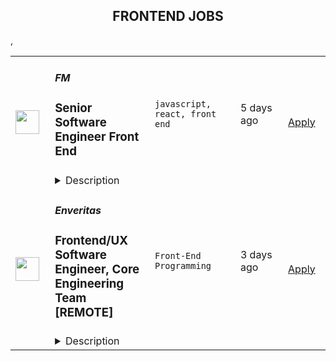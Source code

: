 <div align="center"><h2>FRONTEND JOBS</h2></div><table><tr>
                <td width="100" height="100" rowspan="2">
                    <img src="https://remoteOK.com/assets/img/jobs/d9441ba413a50ee7ea336bfa544edfaa1659987499.jpg" width="38px" height="auto">
                </td>
                <td width="300">
                    <h5>FM</h5>
                    <h3>
					Senior Software Engineer Front End				</h3>
                </td>
                <td width="300">
                    <code>javascript, react, front end</code>
                </td>
                <td width="200">
                <text>5 days ago</text>
                </td>
                <td width="100" rowspan="2">
                <a href="https://remoteOK.com/jobs/111999" align="right" target="_blank">Apply</a>
                </td>
            </tr>
            <tr>
                <td colspan="3">
                <details><summary>Description</summary>
                <p>Weâre hiring a Senior/Staff Front End Engineer to work on our web applications. These web applications are the way that thousands of creative people around the world find great music and inspiring clips for use in their projects and campaigns.</p><p><br /></p><p>As part of the Engineering team, your time will be spent collaborating with other front end engineers, back end engineers, product managers and designers to create the best experience for our customers. The ideal candidate loves tinkering with cutting edge technology and has at least 5 years experience building large scale React applications.</p><p><br /></p><p>The engineering team has a remote-first culture. As such, you will be comfortable working remotely, possess excellent verbal and written communication skills and be able to manage your own time. We have a relaxed working environment, great team culture and push for a standard of excellence in everything we do.</p><p><br /></p><p>There are a lot of challenging and interesting technical problems to solve that directly impact our clients and colleagues. Here are some example projects that we have worked on recently:</p><p><br /></p><ul><li>Build a custom audio player that includes the ability to track progress, expands to show additional details and allows users to easily explore our artist catalogue.</li><li>Enhance the purchase flow with additional payment options, subscriptions, and a seamless checkout.</li><li>Help maintain a beautiful custom React component library, including reusable components with tailored functionality and consistent design attributes.</li><li>Work on a multi-month greenfield project in Next.js.</li><li>Implement a robust CI/CD pipeline.</li></ul><p><br /></p><p>Weâre after individuals that are curious about the possibility of technology, are eager to learn, and are diligent and kind. Our teams work well because we place trust in them to succeed. We believe in collaboration and that great ideas can come from anybody.</p><p><br /></p><p>We welcome and encourage candidates from diverse backgrounds.</p><p><br /></p><p><br /></p><p><strong><u>About Us</u></strong></p><p><br /></p><p>FM is the parent company of Musicbed and Filmsupply, two premium content licensing brands in the filmmaking industry. We represent an elite roster of musicians and filmmakers and place their work in movies, shows, ads, short films, and more.</p><p><br /></p><p>Headquartered in Fort Worth, Texas, we work with entertainment powerhouses like Sony Pictures, 20th Century Fox, Lionsgate, Netflix, MTV, and ESPN; as well as the worldâs top brands like Nike, Apple, Google, Lamborghini, and Spotify.</p><p><br /></p><p><br /></p><p><strong><u>Core Duties</u></strong></p><p><br /></p><ul><li><strong>Lead the front end development of product features:</strong>Â As well as coding out complex features, you will contribute to the technical design process. You will collaborate with your teammates (including other senior engineers) to refine the product roadmap and vision, and guide your team in building out new features.</li><li><strong>Define technical direction:Â </strong>You will help maintain the standard of engineering excellence at FM and shape the technical vision for our front end engineering stack (React, Next.js, React Native). You will influence best practices and introduce new technologies when appropriate.</li><li><strong>Mentor other engineers:</strong>Â Work with more junior engineers to help them grow and develop their skills.</li></ul><p><br /></p><p><strong><u>A Great Candidate Will Have</u></strong></p><p><br /></p><ul><li>At least 5 years experience developing front end applications with React (and preferably Next.js).</li><li>A love of Typescript and unit-tested React components.</li><li>Highly skilled in HTML and CSS (including responsive design and cross-browser compatibility).</li><li>Proven technical leadership skills, including the ability to architect complex front-end web applications.</li><li>Excellent communication skills (written and verbal).</li><li>Experience in any of the following is a bonus: Webpack, Unstated, Cypress, React Native.</li></ul>
                </details>
                </td>
            </tr>,<tr>
                <td width="100" height="100" rowspan="2">
                    <img src="https://wwr-pro.s3.amazonaws.com/logos/0081/5795/logo.gif" width="38px" height="auto">
                </td>
                <td width="300">
                    <h5>Enveritas</h5>
                    <h3> Frontend/UX Software Engineer, Core Engineering Team [REMOTE]</h3>
                </td>
                <td width="300">
                    <code>Front-End Programming</code>
                </td>
                <td width="200">
                <text>3 days ago</text>
                </td>
                <td width="100" rowspan="2">
                <a href="https://weworkremotely.com/remote-jobs/enveritas-frontend-ux-software-engineer-core-engineering-team-remote" align="right" target="_blank">Apply</a>
                </td>
            </tr>
            <tr>
                <td colspan="3">
                <details><summary>Description</summary>
                <img src="https://we-work-remotely.imgix.net/logos/0081/5795/logo.gif?ixlib=rails-4.0.0&w=50&h=50&dpr=2&fit=fill&auto=compress" />

<p>
  <strong>Headquarters:</strong> CT
    <br /><strong>URL:</strong> <a href="https://www.enveritas.org/">https://www.enveritas.org/</a>
</p>

<div>Do you want to work for a mission-driven non-profit, writing software that will contribute to helping millions of coffee farmers out of poverty? Enveritas is a 501(c)3 non-profit and Y Combinator-backed startup looking to hire for our Engineering Team. You can learn more about this role and our Core Engineering Team at <a href="https://www.enveritas.org/jobs/software-eng/">https://www.enveritas.org/jobs/software-eng/</a>
</div><div><br></div><div>We are looking for a software engineer with a focus on frontend engineering and UX experience to join our Core Engineering Team on a remote, full-time basis. Our Core Engineering Team is a four-person team (soon to be five!) and is part of our Engineering &amp; Data Group — a quirky, talented, and humble group of about sixteen with diverse backgrounds ranging from journalism to academia to international industry. While our current core engineering team is located in the United States, we’re open to candidates located almost anywhere.</div><div><br></div><div><strong>About Our Team</strong></div><div>The Core Engineering Team builds software to collect, analyze, and report data about coffee farmers’ conditions and practices. This large-scale data-collection effort requires many moving parts to work together, and we use technology to support that effort at every step of the process — from identifying coffee farms in satellite imagery, to coordinating survey edits across country teams, to detecting data anomalies in real-time that can be investigated while teams are still in the field. Our work supports our Operations Teams in authoring surveys and deploying surveyors, our Data Team in analyzing field data, and our Partnerships and Data Visualization Teams in creating clear insights for our clients.</div><div><br></div><div>While our tooling varies across internal products, our front-ends are chiefly developed using React and Apollo, and interface with Python/PostgreSQL back-ends over GraphQL APIs. We use git and Github for maintaining our code, CircleCI for CI/CD, and AWS for hosting our services and static resources, with containerization where appropriate for development and deployment.</div><div><br></div><div><strong>What You’ll Be Doing</strong></div><div>As a member of the core engineering team, you will contribute to major feature planning and development, both independently and in collaboration with your teammates.</div><div><br></div><div>
<strong>-- Implementing new features on our core platforms, Jebena and Sini.</strong> You’ll participate in long-term planning and product roadmaps, develop features from spec, and collaborate on writing specs for others to implement. A lion’s share of your time will be spent writing JavaScript to add features to our platforms.</div><div><br></div><div>
<strong>-- UX research, design, and testing. </strong>You will help us improve the way our users interact with these products to make them more efficient, accessible, and enjoyable!</div><div><br></div><div>
<strong>-- Maintenance and enhancements of existing code.</strong> Our team reserves Fridays for bug-fixing, resolving technical debt, and discovering/relieving pain points for our users.</div><div><br></div><div>
<strong>-- Implementing a new public website.</strong> We are partnered with an external team to design a website that reflects a new phase in Enveritas’s public visibility. You’ll have an active role in realizing those designs for the first few months of your tenure at Enveritas.</div><div><br></div><div><strong>Qualifications</strong></div><div>Research shows that people of different backgrounds read job postings differently. If you don’t think you meet all of the qualifications but do think you’d be a great match for us, please consider applying and sharing more in your cover letter. We’d love to talk with you to see what skills you can bring to our team. This said, we are most likely to be interested in your candidacy if you can demonstrate the majority of the qualifications listed below:</div><div><br></div><div>
<strong>-- </strong>A degree in computer science or equivalent training in the principles of software engineering.</div><div>
<strong>-- </strong>Multiple years of professional experience as a front-end engineer in a team environment, including both design work (wireframing/mockups) and development in JavaScript.</div><div>
<strong>-- </strong>Strong grasp of design patterns for building interfaces that are usable, performant, and accessible.</div><div>
<strong>-- </strong>Experience with at least one modern front-end framework. (React, Svelte, Vue, Angular, etc.)</div><div>
<strong>-- </strong>Experience with at least one methodology for writing and structuring CSS. (BEM, CMACSS, CSS Modules, etc.)</div><div>
<strong>-- </strong>Background developing applications against web APIs.</div><div>
<strong>-- </strong>Familiarity with modern HTML and CSS features.</div><div>
<strong>-- </strong>Excellent communication and analytical skills.</div><div>
<strong>-- </strong>Professional Working Proficiency in English.</div><div><br></div><div><strong>Who You Are</strong></div><div>Our team is fully distributed, so you should be comfortable with remote work. This role is a full-time individual contributor role. While you can be located anywhere, our core hours are 10am to 2pm Eastern Time (currently UTC -4) Monday through Friday, with team members choosing either an early start or later stop as suits them.</div><div><br></div><div>You should be inspired by our mission to improve the lives of smallholder coffee farmers, and have an interest in sustainability. You should have a deep empathy for users of our tools and understand the importance of supporting the work of other teams. Because operational and business needs can be ambiguous and change on a short time-scale, you should have a love for environments with uncertainty, and enjoy not only solving problems, but discovering and demystifying them.</div><div><br></div><div>We are a small team! You should be comfortable working both independently and as a thoughtful collaborator, sensitive to the legibility and maintainability of your code when in the hands of your teammates.</div><div><br></div><div><strong>What we can offer:</strong></div><div>Enveritas has teams around the world: we are about 65 people spread over almost two dozen countries, and of all backgrounds, faiths, and identities. To learn more about working at Enveritas, see <a href="https://www.enveritas.org/jobs/">https://www.enveritas.org/jobs/</a>
</div><div><br></div><div>For a US-Based hire, base salary for this position will be between $130,000 and $150,000 annually (paid semi-monthly). This is a full-time exempt position. Full benefits include 401k with matching contributions, Medical/Dental/Vision, and Flexible Spending Account (FSA), 4 weeks vacation in addition to 12 public holidays, and personal/sick time.</div><div><br></div><div>For a hire outside the US, our offer will be competitive; the specific benefits and compensation details will vary as required to account for your region’s laws and requirements. Salary for this position will be paid in relevant local currency.</div><div><br></div><div>For all staff, we are able to offer:</div><div>
<strong>-- </strong>Annual education budget for conferences, books, and other professional development opportunities.</div><div>
<strong>-- </strong>Annual all-company retreat (as Covid and other travel restrictions allow).</div><div>
<strong>-- </strong>Field visits to our Country Ops teams in coffee-growing countries such as Colombia, Costa Rica, Ethiopia, and Indonesia.</div><div><br></div><div><strong>Application Process</strong></div><div>We recognize that people come with a wealth of experience and talent beyond what we list as qualifications. Your life experiences help builds core competencies and knowledge that may be transferable to our openings. Therefore, we encourage people from all backgrounds to apply to our positions.</div><div><br></div><div>We will review applications on a rolling basis each week with the earliest start date of <strong>September 26th</strong>. We will start scheduling introductory interviews on August 30th. Please feel free to contact us at jobs@enveritas.org should you have any questions about the position. Questions about this opportunity or process will not reflect negatively on your application.</div><div><br></div><div><strong>Interview Process</strong></div><div>We want our interviews to be comfortable, transparent, and useful — it’s really important to us that our interviews help you show us your best skills, and also for you to be able to learn as much about us and our work as possible, so that you can tell if we’re a good fit for you!</div><div><br></div><div>After your introductory interview, we expect your interview process to take three to four weeks, and consist of four conversations that total about five hours of time. You should plan to also spend about four hours in total preparing for interviews. <a href="https://www.enveritas.org/jobs/software-eng/">See our team’s hiring page </a>for details about each of these interviews, including links to the actual interview prompts.</div><div><br></div><div>
<strong>-- </strong>Introductory Interview (30 minutes; audio-only Google Meet)</div><div>
<strong>-- </strong>Engineering Technical Interview I (60-90 minutes; Google Meet) </div><div>
<strong>-- </strong>Engineering Technical Interview II (60-90 minutes; Google Meet)</div><div>
<strong>-- </strong>Manager Interview (45 minutes; Google Meet)</div><div>
<strong>-- </strong>Reference Check</div><div><br></div><div>Our work is complex and nuanced, so the more diversity we have in the voices working on our problems, the larger of an impact our work can have for the world. Enveritas is an Equal Opportunity Employer ​encouraging an inclusive and diverse workforce. We embrace and celebrate the unique experiences, perspectives, and cultural backgrounds that each individual brings to the workplace. We are dedicated to hiring employees who reflect the communities we serve and strongly encourage qualified candidates from all backgrounds to apply.​</div><div><br></div>

<p><strong>To apply:</strong> <a href="https://weworkremotely.com/remote-jobs/enveritas-frontend-ux-software-engineer-core-engineering-team-remote">https://weworkremotely.com/remote-jobs/enveritas-frontend-ux-software-engineer-core-engineering-team-remote</a></p>

                </details>
                </td>
            </tr>,<tr>
                <td width="100" height="100" rowspan="2">
                    <img src="https://wwr-pro.s3.amazonaws.com/logos/0079/8627/logo.gif" width="38px" height="auto">
                </td>
                <td width="300">
                    <h5>Torc</h5>
                    <h3> Frontend Engineer</h3>
                </td>
                <td width="300">
                    <code>Front-End Programming</code>
                </td>
                <td width="200">
                <text>5 days ago</text>
                </td>
                <td width="100" rowspan="2">
                <a href="https://weworkremotely.com/remote-jobs/torc-frontend-engineer" align="right" target="_blank">Apply</a>
                </td>
            </tr>
            <tr>
                <td colspan="3">
                <details><summary>Description</summary>
                <img src="https://we-work-remotely.imgix.net/logos/0079/8627/logo.gif?ixlib=rails-4.0.0&w=50&h=50&dpr=2&fit=fill&auto=compress" />

<p>
  <strong>Headquarters:</strong> Boston
    <br /><strong>URL:</strong> <a href="https://www.opentorc.com/">https://www.opentorc.com/</a>
</p>

<div>Frontend engineers bring applications to life by building and implementing the best designs and user experiences. These engineers are highly skilled in coding the front end of an application and really know how to bring all the little features to life that delight end users. Skills for a frontend engineer range from covering languages and frameworks like HTML, CSS and Javascript. Frontend engineers are expected to be able to work with backend APIs and frontend frameworks. They enjoy bringing static designs to life by implementing well formatted and documented CSS, design systems and frontend components, and know the benefits and trade-offs to make decisions on when to use server side rendering.<br><br>
</div><div>
<strong><br>Responsibilities<br></strong><br>
</div><ul>
<li>Convert Figma, Zeplin, Adobe AI or other products to frontend code</li>
<li>Build out and utilize complex CSS</li>
<li>Troubleshoot and bug fixing frontend code</li>
<li>Build new features in the front end while interacting with both designers and developers</li>
<li>Participate in software development lifecycle and understand how the frontend code is structured</li>
<li>Understand trade offs and performance issues on the frontend including how to debug a slowly performing front end,</li>
<li>Exposure to SVGs (optional; nice to have)</li>
</ul><div>
<strong><br>Requirements<br></strong><br>
</div><ul>
<li>Advanced knowledge of one or more of the following frontend languages: HTML5, CSS, JavaScript, and JQuery</li>
<li>Advanced knowledge of one or more frontend frameworks, such as React, NEXTJS, Svelte, Angular, etc.</li>
<li>Able to work with designers and developers</li>
<li>Able to transform frontend mock ups to high quality frontend frameworks</li>
<li>Understanding of APIs, ideally REST and GraphQL, and how to interact with them</li>
<li>Advanced troubleshooting skills</li>
<li>Advanced debugging skills for the front end</li>
</ul>

<p><strong>To apply:</strong> <a href="https://weworkremotely.com/remote-jobs/torc-frontend-engineer">https://weworkremotely.com/remote-jobs/torc-frontend-engineer</a></p>

                </details>
                </td>
            </tr>,<tr>
                <td width="100" height="100" rowspan="2">
                    <img src="https://wwr-pro.s3.amazonaws.com/logos/0076/4921/logo.gif" width="38px" height="auto">
                </td>
                <td width="300">
                    <h5>Rainforest QA</h5>
                    <h3> Senior Engineer (Frontend)</h3>
                </td>
                <td width="300">
                    <code>Front-End Programming</code>
                </td>
                <td width="200">
                <text>32 days ago</text>
                </td>
                <td width="100" rowspan="2">
                <a href="https://weworkremotely.com/remote-jobs/rainforest-qa-senior-engineer-frontend" align="right" target="_blank">Apply</a>
                </td>
            </tr>
            <tr>
                <td colspan="3">
                <details><summary>Description</summary>
                <img src="https://we-work-remotely.imgix.net/logos/0076/4921/logo.gif?ixlib=rails-4.0.0&w=50&h=50&dpr=2&fit=fill&auto=compress" />

<p>
  <strong>Headquarters:</strong> Remote
    <br /><strong>URL:</strong> <a href="https://www.rainforestqa.com/">https://www.rainforestqa.com/</a>
</p>

<div><strong>About Rainforest</strong></div><div>Rainforest QA is a distributed company full of smart, capable people from around the world who enjoy working together to make our customers successful.</div><div><br></div><div>Our mission is to make product quality accessible for every software company. The Rainforest QA solution combines no-code test automation and crowdsourced testing in a single, one-of-a-kind QA platform, allowing anyone to get the exact insights they need to release with quality, quickly.  </div><div><br></div><div><strong>About the Team</strong></div><div>As a Senior Engineer at Rainforest QA you'll be part of an experienced and diverse team with members all over the world.</div><div><br></div><div>We were built as a distributed team from the beginning and we've committed to implementing tools and processes that allow for and support continuous and effective communication across the world.<br><br><strong>About the Role</strong>
</div><ul>
<li>Work on the Rainforest QA dashboard, our single page application where users manage their test suite, configure test runs, review results and set up their account</li>
<li>Work on our tester application, where our crowd of testers connect to our virtual machine infrastructure to conduct tests and submit their results</li>
<li>Work on internal tooling to improve the development experience of other engineers and ship faster and safer</li>
<li>Collaborate with product managers and our customer facing teams to analyze customer problems and design high impact features</li>
<li>Lead projects to implement those features</li>
<li>Help other team members to achieve their goals</li>
<li>Continuously learn about new technologies and ways to solve problems</li>
<li>Work with our customer facing teams to triage, troubleshoot, and fix bugs</li>
<li>Write unit and integration tests (using our own product!) to ship high quality software</li>
</ul><div><strong>About You</strong></div><ul>
<li>Extensive experience in Javascript and be extremely knowledgeable of the language and associated ecosystem</li>
<li>Extensive experience in React (or equivalent framework / libraries) and be extremely knowledgeable of the framework and associated ecosystem</li>
<li>Experience in writing and maintaining CSS for large projects</li>
<li>Enthusiasm with building web applications using modern tools like ES7, React, Redux, CSS Modules, Flow, and Webpack - amongst others</li>
<li>Practical experience of working on a Ruby on Rails codebase</li>
<li>Even though this position is mainly frontend focused, we expect you to have some grasp of the whole stack to be able to effectively communicate with engineers across the team, and can make backend or infrastructure changes when the situation calls for it</li>
<li>Professional experience in engineering SaaS products</li>
<li>Experience leading projects with teams</li>
<li>An ownership mindset: you should look not only at what you’re asked to do, but ask why you’re doing it and how it impacts on the rest of the product, our customers, and whether it makes sense. We expect you to be responsible for your work and to resolve any bugs you might ship</li>
<li>Excitement to learn</li>
<li>Excellent communication skills and able to give and receive constructive feedback</li>
<li>Happy to review code and have your code reviewed</li>
<li>Can work effectively remotely with remote team members (we are a fully distributed company)</li>
<li>Comfortable working in a large codebase with many stakeholders</li>
</ul><div><strong>How we’ll reward you</strong></div><ul>
<li>Competitive salary plus equity.</li>
<li>100% company-paid medical, dental, and vision insurance coverage for employees, 75% for dependents (U.S., only).</li>
<li>Unlimited paid time-off (PTO).</li>
<li>A weekly allowance for lunches and a monthly allowance for remote office supplies or personal development.</li>
<li>Semi-annual company off-sites in exciting destinations around the world.</li>
<li>12 weeks of paid maternity leave and 8 weeks of paid leave for supporting parents.</li>
<li>401k (U.S., only).</li>
</ul><div><strong><br>A Note on Diversity and Inclusion</strong></div><div>At Rainforest we believe that diverse teams improve our business. We are an equal opportunity employer and do not discriminate on the basis of race, religion, color, nationality, gender, sexual orientation, age, marital status, veteran status, or disability status.</div><div><br></div><div>Due to employment laws, we are unable to hire individuals internationally located in these following countries at this time: China, France, Iran, Egypt, Russia.</div>

<p><strong>To apply:</strong> <a href="https://weworkremotely.com/remote-jobs/rainforest-qa-senior-engineer-frontend">https://weworkremotely.com/remote-jobs/rainforest-qa-senior-engineer-frontend</a></p>

                </details>
                </td>
            </tr>,<tr>
                <td width="100" height="100" rowspan="2">
                    <img src="https://remotive.com/job/1347890/logo" width="38px" height="auto">
                </td>
                <td width="300">
                    <h5>FM (Film and Music)</h5>
                    <h3>Senior Software Engineer, Front End</h3>
                </td>
                <td width="300">
                    <code>ADS,CSS,html,music</code>
                </td>
                <td width="200">
                <text>5 days ago</text>
                </td>
                <td width="100" rowspan="2">
                <a href="https://remotive.com/remote-jobs/software-dev/senior-software-engineer-front-end-1347890" align="right" target="_blank">Apply</a>
                </td>
            </tr>
            <tr>
                <td colspan="3">
                <details><summary>Description</summary>
                <p style="box-sizing: inherit; padding: 0px; border-style: initial; vertical-align: baseline; --artdeco-reset-typography_getFontSize:1.4rem; --artdeco-reset-typography_getLineHeight:1.42857; line-height: var(--artdeco-reset-typography_getLineHeight);">We’re hiring a Senior/Staff Front End Engineer to work on our web applications. These web applications are the way that thousands of creative people around the world find great music and inspiring clips for use in their projects and campaigns.</p><br style="box-sizing: inherit;"><p style="box-sizing: inherit; padding: 0px; border-style: initial; vertical-align: baseline; --artdeco-reset-typography_getFontSize:1.4rem; --artdeco-reset-typography_getLineHeight:1.42857; line-height: var(--artdeco-reset-typography_getLineHeight);">As part of the Engineering team, your time will be spent collaborating with other front end engineers, back end engineers, product managers and designers to create the best experience for our customers. The ideal candidate loves tinkering with cutting edge technology and has at least 5 years experience building large scale React applications.</p><br style="box-sizing: inherit;"><p style="box-sizing: inherit; padding: 0px; border-style: initial; vertical-align: baseline; --artdeco-reset-typography_getFontSize:1.4rem; --artdeco-reset-typography_getLineHeight:1.42857; line-height: var(--artdeco-reset-typography_getLineHeight);">The engineering team has a remote-first culture. As such, you will be comfortable working remotely, possess excellent verbal and written communication skills and be able to manage your own time. We have a relaxed working environment, great team culture and push for a standard of excellence in everything we do.</p><br style="box-sizing: inherit;"><p style="box-sizing: inherit; padding: 0px; border-style: initial; vertical-align: baseline; --artdeco-reset-typography_getFontSize:1.4rem; --artdeco-reset-typography_getLineHeight:1.42857; line-height: var(--artdeco-reset-typography_getLineHeight);">There are a lot of challenging and interesting technical problems to solve that directly impact our clients and colleagues. Here are some example projects that we have worked on recently:</p><br style="box-sizing: inherit;"><ul style="box-sizing: inherit; margin-left: 16px; padding-left: 18px; border-style: initial; vertical-align: baseline; --artdeco-reset-typography_getFontSize:1.4rem; --artdeco-reset-typography_getLineHeight:1.42857; line-height: var(--artdeco-reset-typography_getLineHeight);"><li style="box-sizing: inherit; margin: 0px 0px 0px 16px; padding: 0px; border-style: initial; vertical-align: baseline; background-image: ; background-position-x: ; background-position-y: ; background-size: ; background-repeat-x: ; background-repeat-y: ; background-attachment: ; background-origin: ; background-clip: ; --artdeco-reset-typography_getFontSize:1.4rem; --artdeco-reset-typography_getLineHeight:1.42857; line-height: var(--artdeco-reset-typography_getLineHeight);">Build a custom audio player that includes the ability to track progress, expands to show additional details and allows users to easily explore our artist catalogue.</li><li style="box-sizing: inherit; margin: 0px 0px 0px 16px; padding: 0px; border-style: initial; vertical-align: baseline; background-image: ; background-position-x: ; background-position-y: ; background-size: ; background-repeat-x: ; background-repeat-y: ; background-attachment: ; background-origin: ; background-clip: ; --artdeco-reset-typography_getFontSize:1.4rem; --artdeco-reset-typography_getLineHeight:1.42857; line-height: var(--artdeco-reset-typography_getLineHeight);">Enhance the purchase flow with additional payment options, subscriptions, and a seamless checkout.</li><li style="box-sizing: inherit; margin: 0px 0px 0px 16px; padding: 0px; border-style: initial; vertical-align: baseline; background-image: ; background-position-x: ; background-position-y: ; background-size: ; background-repeat-x: ; background-repeat-y: ; background-attachment: ; background-origin: ; background-clip: ; --artdeco-reset-typography_getFontSize:1.4rem; --artdeco-reset-typography_getLineHeight:1.42857; line-height: var(--artdeco-reset-typography_getLineHeight);">Help maintain a beautiful custom React component library, including reusable components with tailored functionality and consistent design attributes.</li><li style="box-sizing: inherit; margin: 0px 0px 0px 16px; padding: 0px; border-style: initial; vertical-align: baseline; background-image: ; background-position-x: ; background-position-y: ; background-size: ; background-repeat-x: ; background-repeat-y: ; background-attachment: ; background-origin: ; background-clip: ; --artdeco-reset-typography_getFontSize:1.4rem; --artdeco-reset-typography_getLineHeight:1.42857; line-height: var(--artdeco-reset-typography_getLineHeight);">Work on a multi-month greenfield project in Next.js.</li><li style="box-sizing: inherit; margin: 0px 0px 0px 16px; padding: 0px; border-style: initial; vertical-align: baseline; background-image: ; background-position-x: ; background-position-y: ; background-size: ; background-repeat-x: ; background-repeat-y: ; background-attachment: ; background-origin: ; background-clip: ; --artdeco-reset-typography_getFontSize:1.4rem; --artdeco-reset-typography_getLineHeight:1.42857; line-height: var(--artdeco-reset-typography_getLineHeight);">Implement a robust CI/CD pipeline.</li></ul><br style="box-sizing: inherit;"><p style="box-sizing: inherit; padding: 0px; border-style: initial; vertical-align: baseline; --artdeco-reset-typography_getFontSize:1.4rem; --artdeco-reset-typography_getLineHeight:1.42857; line-height: var(--artdeco-reset-typography_getLineHeight);">We’re after individuals that are curious about the possibility of technology, are eager to learn, and are diligent and kind. Our teams work well because we place trust in them to succeed. We believe in collaboration and that great ideas can come from anybody.</p><br style="box-sizing: inherit;"><p style="box-sizing: inherit; padding: 0px; border-style: initial; vertical-align: baseline; --artdeco-reset-typography_getFontSize:1.4rem; --artdeco-reset-typography_getLineHeight:1.42857; line-height: var(--artdeco-reset-typography_getLineHeight);">We welcome and encourage candidates from diverse backgrounds.</p><br style="box-sizing: inherit;"><br style="box-sizing: inherit;"><p style="box-sizing: inherit; padding: 0px; border-style: initial; vertical-align: baseline; --artdeco-reset-typography_getFontSize:1.4rem; --artdeco-reset-typography_getLineHeight:1.42857; line-height: var(--artdeco-reset-typography_getLineHeight);"><span style="box-sizing: inherit; margin: 0px; padding: 0px; border-style: initial; vertical-align: baseline; background-image: ; background-position-x: ; background-position-y: ; background-size: ; background-repeat-x: ; background-repeat-y: ; background-attachment: ; background-origin: ; background-clip: ; outline: var(--artdeco-reset-base-outline-zero);"><span style="box-sizing: inherit; border-style: initial;"><strong>About Us</strong></span></span></p><br style="box-sizing: inherit;"><p style="box-sizing: inherit; padding: 0px; border-style: initial; vertical-align: baseline; --artdeco-reset-typography_getFontSize:1.4rem; --artdeco-reset-typography_getLineHeight:1.42857; line-height: var(--artdeco-reset-typography_getLineHeight);">FM is the parent company of Musicbed and Filmsupply, two premium content licensing brands in the filmmaking industry. We represent an elite roster of musicians and filmmakers and place their work in movies, shows, ads, short films, and more.</p><br style="box-sizing: inherit;"><p style="box-sizing: inherit; padding: 0px; border-style: initial; vertical-align: baseline; --artdeco-reset-typography_getFontSize:1.4rem; --artdeco-reset-typography_getLineHeight:1.42857; line-height: var(--artdeco-reset-typography_getLineHeight);">Headquartered in Fort Worth, Texas, we work with entertainment powerhouses like Sony Pictures, 20th Century Fox, Lionsgate, Netflix, MTV, and ESPN; as well as the world’s top brands like Nike, Apple, Google, Lamborghini, and Spotify.</p><br style="box-sizing: inherit;"><p><strong><br style="box-sizing: inherit;"></strong></p><p style="box-sizing: inherit; padding: 0px; border-style: initial; vertical-align: baseline; --artdeco-reset-typography_getFontSize:1.4rem; --artdeco-reset-typography_getLineHeight:1.42857; line-height: var(--artdeco-reset-typography_getLineHeight);"><span style="box-sizing: inherit; margin: 0px; padding: 0px; border-style: initial; vertical-align: baseline; background-image: ; background-position-x: ; background-position-y: ; background-size: ; background-repeat-x: ; background-repeat-y: ; background-attachment: ; background-origin: ; background-clip: ; outline: var(--artdeco-reset-base-outline-zero);"><span style="box-sizing: inherit; border-style: initial;"><strong>Core Duties</strong></span></span></p><br style="box-sizing: inherit;"><ul style="box-sizing: inherit; margin-left: 16px; padding-left: 18px; border-style: initial; vertical-align: baseline; --artdeco-reset-typography_getFontSize:1.4rem; --artdeco-reset-typography_getLineHeight:1.42857; line-height: var(--artdeco-reset-typography_getLineHeight);"><li style="box-sizing: inherit; margin: 0px 0px 0px 16px; padding: 0px; border-style: initial; vertical-align: baseline; background-image: ; background-position-x: ; background-position-y: ; background-size: ; background-repeat-x: ; background-repeat-y: ; background-attachment: ; background-origin: ; background-clip: ; --artdeco-reset-typography_getFontSize:1.4rem; --artdeco-reset-typography_getLineHeight:1.42857; line-height: var(--artdeco-reset-typography_getLineHeight);"><span style="box-sizing: inherit; margin: 0px; padding: 0px; border-style: initial; vertical-align: baseline; background-image: ; background-position-x: ; background-position-y: ; background-size: ; background-repeat-x: ; background-repeat-y: ; background-attachment: ; background-origin: ; background-clip: ; outline: var(--artdeco-reset-base-outline-zero);">Lead the front end development of product features:</span> As well as coding out complex features, you will contribute to the technical design process. You will collaborate with your teammates (including other senior engineers) to refine the product roadmap and vision, and guide your team in building out new features.</li><li style="box-sizing: inherit; margin: 0px 0px 0px 16px; padding: 0px; border-style: initial; vertical-align: baseline; background-image: ; background-position-x: ; background-position-y: ; background-size: ; background-repeat-x: ; background-repeat-y: ; background-attachment: ; background-origin: ; background-clip: ; --artdeco-reset-typography_getFontSize:1.4rem; --artdeco-reset-typography_getLineHeight:1.42857; line-height: var(--artdeco-reset-typography_getLineHeight);"><span style="box-sizing: inherit; margin: 0px; padding: 0px; border-style: initial; vertical-align: baseline; background-image: ; background-position-x: ; background-position-y: ; background-size: ; background-repeat-x: ; background-repeat-y: ; background-attachment: ; background-origin: ; background-clip: ; outline: var(--artdeco-reset-base-outline-zero);">Define technical direction: </span>You will help maintain the standard of engineering excellence at FM and shape the technical vision for our front end engineering stack (React, Next.js, React Native). You will influence best practices and introduce new technologies when appropriate.</li><li style="box-sizing: inherit; margin: 0px 0px 0px 16px; padding: 0px; border-style: initial; vertical-align: baseline; background-image: ; background-position-x: ; background-position-y: ; background-size: ; background-repeat-x: ; background-repeat-y: ; background-attachment: ; background-origin: ; background-clip: ; --artdeco-reset-typography_getFontSize:1.4rem; --artdeco-reset-typography_getLineHeight:1.42857; line-height: var(--artdeco-reset-typography_getLineHeight);"><span style="box-sizing: inherit; margin: 0px; padding: 0px; border-style: initial; vertical-align: baseline; background-image: ; background-position-x: ; background-position-y: ; background-size: ; background-repeat-x: ; background-repeat-y: ; background-attachment: ; background-origin: ; background-clip: ; outline: var(--artdeco-reset-base-outline-zero);">Mentor other engineers:</span> Work with more junior engineers to help them grow and develop their skills.</li></ul><br style="box-sizing: inherit;"><p style="box-sizing: inherit; padding: 0px; border-style: initial; vertical-align: baseline; --artdeco-reset-typography_getFontSize:1.4rem; --artdeco-reset-typography_getLineHeight:1.42857; line-height: var(--artdeco-reset-typography_getLineHeight);"><span style="box-sizing: inherit; margin: 0px; padding: 0px; border-style: initial; vertical-align: baseline; background-image: ; background-position-x: ; background-position-y: ; background-size: ; background-repeat-x: ; background-repeat-y: ; background-attachment: ; background-origin: ; background-clip: ; outline: var(--artdeco-reset-base-outline-zero);"><span style="box-sizing: inherit; border-style: initial;"><strong>A Great Candidate Will Have</strong></span></span></p><br style="box-sizing: inherit;"><ul style="box-sizing: inherit; margin-left: 16px; padding-left: 18px; border-style: initial; vertical-align: baseline; --artdeco-reset-typography_getFontSize:1.4rem; --artdeco-reset-typography_getLineHeight:1.42857; line-height: var(--artdeco-reset-typography_getLineHeight);"><li style="box-sizing: inherit; margin: 0px 0px 0px 16px; padding: 0px; border-style: initial; vertical-align: baseline; background-image: ; background-position-x: ; background-position-y: ; background-size: ; background-repeat-x: ; background-repeat-y: ; background-attachment: ; background-origin: ; background-clip: ; --artdeco-reset-typography_getFontSize:1.4rem; --artdeco-reset-typography_getLineHeight:1.42857; line-height: var(--artdeco-reset-typography_getLineHeight);">At least 5 years experience developing front end applications with React (and preferably Next.js).</li><li style="box-sizing: inherit; margin: 0px 0px 0px 16px; padding: 0px; border-style: initial; vertical-align: baseline; background-image: ; background-position-x: ; background-position-y: ; background-size: ; background-repeat-x: ; background-repeat-y: ; background-attachment: ; background-origin: ; background-clip: ; --artdeco-reset-typography_getFontSize:1.4rem; --artdeco-reset-typography_getLineHeight:1.42857; line-height: var(--artdeco-reset-typography_getLineHeight);">A love of Typescript and unit-tested React components.</li><li style="box-sizing: inherit; margin: 0px 0px 0px 16px; padding: 0px; border-style: initial; vertical-align: baseline; background-image: ; background-position-x: ; background-position-y: ; background-size: ; background-repeat-x: ; background-repeat-y: ; background-attachment: ; background-origin: ; background-clip: ; --artdeco-reset-typography_getFontSize:1.4rem; --artdeco-reset-typography_getLineHeight:1.42857; line-height: var(--artdeco-reset-typography_getLineHeight);">Highly skilled in HTML and CSS (including responsive design and cross-browser compatibility).</li><li style="box-sizing: inherit; margin: 0px 0px 0px 16px; padding: 0px; border-style: initial; vertical-align: baseline; background-image: ; background-position-x: ; background-position-y: ; background-size: ; background-repeat-x: ; background-repeat-y: ; background-attachment: ; background-origin: ; background-clip: ; --artdeco-reset-typography_getFontSize:1.4rem; --artdeco-reset-typography_getLineHeight:1.42857; line-height: var(--artdeco-reset-typography_getLineHeight);">Proven technical leadership skills, including the ability to architect complex front-end web applications.</li><li style="box-sizing: inherit; margin: 0px 0px 0px 16px; padding: 0px; border-style: initial; vertical-align: baseline; background-image: ; background-position-x: ; background-position-y: ; background-size: ; background-repeat-x: ; background-repeat-y: ; background-attachment: ; background-origin: ; background-clip: ; --artdeco-reset-typography_getFontSize:1.4rem; --artdeco-reset-typography_getLineHeight:1.42857; line-height: var(--artdeco-reset-typography_getLineHeight);">Excellent communication skills (written and verbal).</li><li style="box-sizing: inherit; margin: 0px 0px 0px 16px; padding: 0px; border-style: initial; vertical-align: baseline; background-image: ; background-position-x: ; background-position-y: ; background-size: ; background-repeat-x: ; background-repeat-y: ; background-attachment: ; background-origin: ; background-clip: ; --artdeco-reset-typography_getFontSize:1.4rem; --artdeco-reset-typography_getLineHeight:1.42857; line-height: var(--artdeco-reset-typography_getLineHeight);">Experience in any of the following is a bonus: Webpack, Unstated, Cypress, React Native.</li></ul>
<img src="https://remotive.com/job/track/1347890/blank.gif?source=public_api" alt=""/>
                </details>
                </td>
            </tr></table>